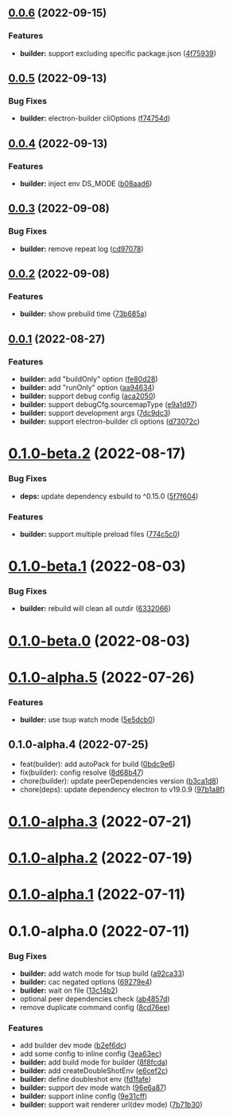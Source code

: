 ## [0.0.6](https://github.com/archergu/doubleshot/compare/builder@0.0.5...builder@0.0.6) (2022-09-15)


### Features

* **builder:** support excluding specific package.json ([4f75939](https://github.com/archergu/doubleshot/commit/4f759396284f45f9ddb2fe2b37a10c76913194dd))



## [0.0.5](https://github.com/archergu/doubleshot/compare/builder@0.0.4...builder@0.0.5) (2022-09-13)


### Bug Fixes

* **builder:** electron-builder cliOptions ([f74754d](https://github.com/archergu/doubleshot/commit/f74754d43dc11b8827efc14653e0c91dca009b8d))



## [0.0.4](https://github.com/archergu/doubleshot/compare/builder@0.0.3...builder@0.0.4) (2022-09-13)


### Features

* **builder:** inject env DS_MODE ([b08aad6](https://github.com/archergu/doubleshot/commit/b08aad6f197cd7d5dc08c47db60e9586b7d546ab))



## [0.0.3](https://github.com/archergu/doubleshot/compare/builder@0.0.2...builder@0.0.3) (2022-09-08)


### Bug Fixes

* **builder:** remove repeat log ([cd97078](https://github.com/archergu/doubleshot/commit/cd97078d1eaaf6673b0488e3d712fb601bf714c1))



## [0.0.2](https://github.com/archergu/doubleshot/compare/builder@0.0.1...builder@0.0.2) (2022-09-08)


### Features

* **builder:** show prebuild time ([73b685a](https://github.com/archergu/doubleshot/commit/73b685ad42460e3c97ff83ca075059b43e9ec3fc))



## [0.0.1](https://github.com/archergu/doubleshot/compare/builder@0.1.0-beta.2...builder@0.0.1) (2022-08-27)


### Features

* **builder:** add "buildOnly" option ([fe80d28](https://github.com/archergu/doubleshot/commit/fe80d282c4c904c097f97490c04c443bfead4d11))
* **builder:** add "runOnly" option ([aa94634](https://github.com/archergu/doubleshot/commit/aa946341462943d51d2e48ac4bb4942b11487b82))
* **builder:** support debug config ([aca2050](https://github.com/archergu/doubleshot/commit/aca205011573fa3746a79fafd789bf8dd9872494))
* **builder:** support debugCfg.sourcemapType ([e9a1d97](https://github.com/archergu/doubleshot/commit/e9a1d97dca49284ce44331c98b78e280328cb99b))
* **builder:** support development args ([7dc9dc3](https://github.com/archergu/doubleshot/commit/7dc9dc3c20cd0936bb5d03cde60ce983c44dde3f))
* **builder:** support electron-builder cli options ([d73072c](https://github.com/archergu/doubleshot/commit/d73072ceb214138f60598205022ddf7dca569f0f))



# [0.1.0-beta.2](https://github.com/archergu/doubleshot/compare/builder@0.1.0-beta.1...builder@0.1.0-beta.2) (2022-08-17)


### Bug Fixes

* **deps:** update dependency esbuild to ^0.15.0 ([5f7f604](https://github.com/archergu/doubleshot/commit/5f7f604cf9c895840bc7b13aa5c9b41524da8dba))


### Features

* **builder:** support multiple preload files ([774c5c0](https://github.com/archergu/doubleshot/commit/774c5c0fb268964a91eb74f106bb8550c7327ab6))



# [0.1.0-beta.1](https://github.com/archergu/doubleshot/compare/builder@0.1.0-beta.0...builder@0.1.0-beta.1) (2022-08-03)


### Bug Fixes

* **builder:** rebuild will clean all outdir ([6332066](https://github.com/archergu/doubleshot/commit/6332066fb6cb88e428be7441395ad1338e9654d8))



# [0.1.0-beta.0](https://github.com/archergu/doubleshot/compare/builder@0.1.0-alpha.5...builder@0.1.0-beta.0) (2022-08-03)



# [0.1.0-alpha.5](https://github.com/archergu/doubleshot/compare/builder@0.1.0-alpha.4...builder@0.1.0-alpha.5) (2022-07-26)


### Features

* **builder:** use tsup watch mode ([5e5dcb0](https://github.com/archergu/doubleshot/commit/5e5dcb09d34a1e12cb72baa755af3cd4c04ddc95))



## 0.1.0-alpha.4 (2022-07-25)

* feat(builder): add autoPack for build ([0bdc9e6](https://github.com/archergu/doubleshot/commit/0bdc9e6))
* fix(builder): config resolve ([8d68b47](https://github.com/archergu/doubleshot/commit/8d68b47))
* chore(builder): update peerDependencies version ([b3ca1d8](https://github.com/archergu/doubleshot/commit/b3ca1d8))
* chore(deps): update dependency electron to v19.0.9 ([97b1a8f](https://github.com/archergu/doubleshot/commit/97b1a8f))



# [0.1.0-alpha.3](https://github.com/archergu/doubleshot/compare/builder@0.1.0-alpha.2...builder@0.1.0-alpha.3) (2022-07-21)



# [0.1.0-alpha.2](https://github.com/Doubleshotjs/doubleshot/compare/builder@0.1.0-alpha.1...builder@0.1.0-alpha.2) (2022-07-19)



# [0.1.0-alpha.1](https://github.com/Doubleshotjs/doubleshot/compare/builder@0.1.0-alpha.0...builder@0.1.0-alpha.1) (2022-07-11)



# 0.1.0-alpha.0 (2022-07-11)


### Bug Fixes

* **builder:** add watch mode for tsup build ([a92ca33](https://github.com/Doubleshotjs/doubleshot/commit/a92ca334185dcb38ba296cdf2b20f77454a06d4e))
* **builder:** cac negated options ([69279e4](https://github.com/Doubleshotjs/doubleshot/commit/69279e494b512e030cf163a782e0cbc0c1f74de0))
* **builder:** wait on file ([13c14b2](https://github.com/Doubleshotjs/doubleshot/commit/13c14b2af6190193f160e3fc506aa726d33058db))
* optional peer dependencies check ([ab4857d](https://github.com/Doubleshotjs/doubleshot/commit/ab4857d299f1639f51340cc53738a0c2ca0a6926))
* remove duplicate command config ([8cd76ee](https://github.com/Doubleshotjs/doubleshot/commit/8cd76ee9006dcafacd000fe8f09aa80dedcfd859))


### Features

* add builder dev mode ([b2ef6dc](https://github.com/Doubleshotjs/doubleshot/commit/b2ef6dce87670d4167e36f19e65a3c07edabbbba))
* add some config to inline config ([3ea63ec](https://github.com/Doubleshotjs/doubleshot/commit/3ea63ece30bbb265a1086dd2057e398639a0935c))
* **builder:** add build mode for builder ([8f8fcda](https://github.com/Doubleshotjs/doubleshot/commit/8f8fcdad92649901c842d5f65066678c583db17d))
* **builder:** add createDoubleShotEnv ([e6cef2c](https://github.com/Doubleshotjs/doubleshot/commit/e6cef2c2404b7668897cee9f830a2d0228cc6cf3))
* **builder:** define doubleshot env ([fd1fafe](https://github.com/Doubleshotjs/doubleshot/commit/fd1fafee6fee281db6ad39f61aa9ba1879655624))
* **builder:** support dev mode watch ([96e6a87](https://github.com/Doubleshotjs/doubleshot/commit/96e6a87303c036f3995debc3fae4d5616d612f49))
* **builder:** support inline config ([9e31cff](https://github.com/Doubleshotjs/doubleshot/commit/9e31cff1c682611d13c0be5851c30393b9b3eb2b))
* **builder:** support wait renderer url(dev mode) ([7b71b30](https://github.com/Doubleshotjs/doubleshot/commit/7b71b30a3427551331b1fac577a996efde689abf))



